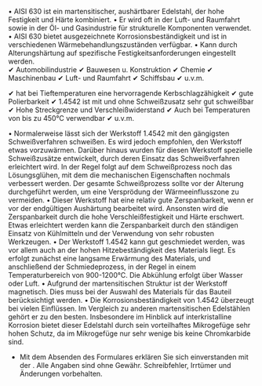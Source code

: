 • AISI 630 ist ein martensitischer, aushärtbarer Edelstahl, der hohe Festigkeit
und Härte kombiniert. • Er wird oft in der Luft- und Raumfahrt sowie in der Öl-
und Gasindustrie für strukturelle Komponenten verwendet. • AISI 630 bietet
ausgezeichnete Korrosionsbeständigkeit und ist in verschiedenen
Wärmebehandlungszuständen verfügbar. • Kann durch Alterungshärtung auf
spezifische Festigkeitsanforderungen eingestellt werden.  
✔ Automobilindustrie ✔ Bauwesen u. Konstruktion ✔ Chemie ✔ Maschinenbau ✔ Luft-
und Raumfahrt ✔ Schiffsbau ✔ u.v.m.

✔ hat bei Tieftemperaturen eine hervorragende Kerbschlagzähigkeit ✔ gute
Polierbarkeit ✔ 1.4542 ist mit und ohne Schweißzusatz sehr gut schweißbar ✔ Hohe
Streckgrenze und Verschleißwiderstand ✔ Auch bei Temperaturen von bis zu 450°C
verwendbar ✔ u.v.m.

• Normalerweise lässt sich der Werkstoff 1.4542 mit den gängigsten
Schweißverfahren schweißen. Es wird jedoch empfohlen, den Werkstoff etwas
vorzuwärmen. Darüber hinaus wurden für diesen Werkstoff spezielle Schweißzusätze
entwickelt, durch deren Einsatz das Schweißverfahren erleichtert wird. In der
Regel folgt auf dem Schweißprozess noch das Lösungsglühen, mit dem die
mechanischen Eigenschaften nochmals verbessert werden. Der gesamte
Schweißprozess sollte vor der Alterung durchgeführt werden, um eine Versprödung
der Wärmeeinflusszone zu vermeiden. • Dieser Werkstoff hat eine relativ gute
Zerspanbarkeit, wenn er vor der endgültigen Aushärtung bearbeitet wird.
Ansonsten wird die Zerspanbarkeit durch die hohe Verschleißfestigkeit und Härte
erschwert. Etwas erleichtert werden kann die Zerspanbarkeit durch den ständigen
Einsatz von Kühlmitteln und der Verwendung von sehr robusten Werkzeugen. • Der
Werkstoff 1.4542 kann gut geschmiedet werden, was vor allem auch an der hohen
Hitzebeständigkeit des Materials liegt. Es erfolgt zunächst eine langsame
Erwärmung des Materials, und anschließend der Schmiedeprozess, in der Regel in
einem Temperaturbereich von 900-1200°C. Die Abkühlung erfolgt über Wasser oder
Luft. • Aufgrund der martensitischen Struktur ist der Werkstoff magnetisch. Dies
muss bei der Auswahl des Materials für das Bauteil berücksichtigt werden. • Die
Korrosionsbeständigkeit von 1.4542 überzeugt bei vielen Einflüssen. Im Vergleich
zu anderen martensitischen Edelstählen gehört er zu den besten. Insbesondere im
Hinblick auf interkristalline Korrosion bietet dieser Edelstahl durch sein
vorteilhaftes Mikrogefüge sehr hohen Schutz, da im Mikrogefüge nur sehr wenige
bis keine Chromkarbide sind.

* Mit dem Absenden des Formulares erklären Sie sich einverstanden mit der .
Alle Angaben sind ohne Gewähr. Schreibfehler, Irrtümer und Änderungen
vorbehalten.

